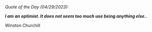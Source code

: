 *Quote of the Day (04/29/2023):*

_**I am an optimist. It does not seem too much use being anything else..**_

Winston Churchill